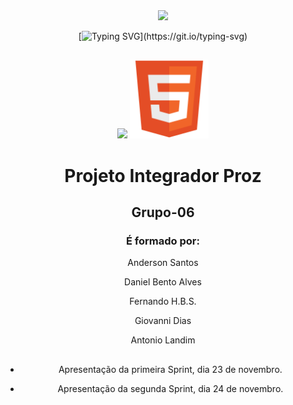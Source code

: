 <div style="display: inline_block" align="center">

<img src="https://myoctocat.com/assets/images/base-octocat.svg" width="35%">

  [![Typing SVG](https://readme-typing-svg.demolab.com/?lines=Bem+vindo+ao+Projeto+Integrador!)](https://git.io/typing-svg)
</div>


##

<div style="display: inline_block" align="center">

 <img src="https://cdn.jsdelivr.net/gh/devicons/devicon/icons/figma/figma-original.svg" width="25%"/>
 <img alt="HTML" width="25%" src="https://raw.githubusercontent.com/devicons/devicon/master/icons/html5/html5-original.svg">
          
# Projeto Integrador Proz 

## Grupo-06

<h3>É formado por:</h3>

<p>

Anderson Santos

Daniel Bento Alves

Fernando H.B.S.

Giovanni Dias

Antonio Landim 

##

* Apresentação da primeira Sprint, dia 23 de novembro.

* Apresentação da segunda Sprint, dia 24 de novembro.

</p>

</div>
